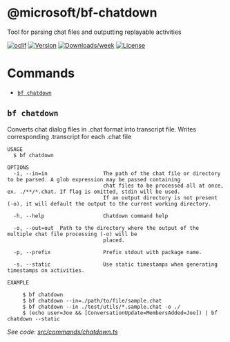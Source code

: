 @microsoft/bf-chatdown
========

Tool for parsing chat files and outputting replayable activities

[![oclif](https://img.shields.io/badge/cli-oclif-brightgreen.svg)](https://oclif.io)
[![Version](https://img.shields.io/npm/v/chatdown.svg)](https://www.npmjs.com/package/@microsoft/bf-chatdown)
[![Downloads/week](https://img.shields.io/npm/dw/chatdown.svg)](https://www.npmjs.com/package/@microsoft/bf-chatdown)
[![License](https://img.shields.io/npm/l/chatdown.svg)](https://github.com/microsoft/botframework-cli/blob/master/packages/chatdown/package.json)

# Commands
<!-- commands -->
* [`bf chatdown`](#bf-chatdown)

## `bf chatdown`

Converts chat dialog files in <filename>.chat format into transcript file. Writes corresponding <filename>.transcript for each .chat file

```
USAGE
  $ bf chatdown

OPTIONS
  -i, --in=in                  The path of the chat file or directory to be parsed. A glob expression may be passed containing 
                               chat files to be processed all at once, ex. ./**/*.chat. If flag is omitted, stdin will be used. 
                               If an output directory is not present (-o), it will default the output to the current working directory.

  -h, --help                   Chatdown command help

  -o, --out=out  Path to the directory where the output of the multiple chat file processing (-o) will be
                               placed.

  -p, --prefix                 Prefix stdout with package name.

  -s, --static                 Use static timestamps when generating timestamps on activities.

EXAMPLE

     $ bf chatdown
     $ bf chatdown --in=./path/to/file/sample.chat
     $ bf chatdown --in ./test/utils/*.sample.chat -o ./
     $ (echo user=Joe && [ConversationUpdate=MembersAdded=Joe]) | bf chatdown --static
```

_See code: [src/commands/chatdown.ts](https://github.com/Microsoft/chatdown/blob/v0.0.0/src/commands/chatdown.ts)_
<!-- commandsstop -->
